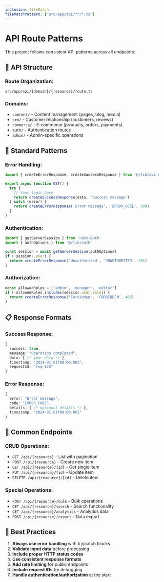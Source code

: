 ```yaml
---
inclusion: fileMatch
fileMatchPattern: ['src/app/api/**/*.ts']
---
```


# API Route Patterns

This project follows consistent API patterns across all endpoints:

## 📁 API Structure

### **Route Organization:**
```
src/app/api/{domain}/{resource}/route.ts
```

### **Domains:**
- `content/` - Content management (pages, blog, media)
- `crm/` - Customer relationship (customers, reviews)
- `commerce/` - E-commerce (products, orders, payments)
- `auth/` - Authentication routes
- `admin/` - Admin-specific operations

## 🔧 Standard Patterns

### **Error Handling:**
```typescript
import { createErrorResponse, createSuccessResponse } from '@/lib/api-error-handler'

export async function GET() {
  try {
    // Your logic here
    return createSuccessResponse(data, 'Success message')
  } catch (error) {
    return createErrorResponse('Error message', 'ERROR_CODE', 500)
  }
}
```

### **Authentication:**
```typescript
import { getServerSession } from 'next-auth'
import { authOptions } from '@/lib/auth'

const session = await getServerSession(authOptions)
if (!session?.user) {
  return createErrorResponse('Unauthorized', 'UNAUTHORIZED', 401)
}
```

### **Authorization:**
```typescript
const allowedRoles = ['admin', 'manager', 'editor']
if (!allowedRoles.includes(session.user.role)) {
  return createErrorResponse('Forbidden', 'FORBIDDEN', 403)
}
```

## 📋 Response Formats

### **Success Response:**
```typescript
{
  success: true,
  message: "Operation completed",
  data: { /* your data */ },
  timestamp: "2024-01-01T00:00:00Z",
  requestId: "req-123"
}
```

### **Error Response:**
```typescript
{
  error: "Error message",
  code: "ERROR_CODE",
  details: { /* optional details */ },
  timestamp: "2024-01-01T00:00:00Z"
}
```

## 🎯 Common Endpoints

### **CRUD Operations:**
- `GET /api/{resource}` - List with pagination
- `POST /api/{resource}` - Create new item
- `GET /api/{resource}/[id]` - Get single item
- `PUT /api/{resource}/[id]` - Update item
- `DELETE /api/{resource}/[id]` - Delete item

### **Special Operations:**
- `POST /api/{resource}/bulk` - Bulk operations
- `GET /api/{resource}/search` - Search functionality
- `GET /api/{resource}/analytics` - Analytics data
- `POST /api/{resource}/export` - Data export

## 🚀 Best Practices

1. **Always use error handling** with try/catch blocks
2. **Validate input data** before processing
3. **Include proper HTTP status codes**
4. **Use consistent response formats**
5. **Add rate limiting** for public endpoints
6. **Include request IDs** for debugging
7. **Handle authentication/authorization** at the start
